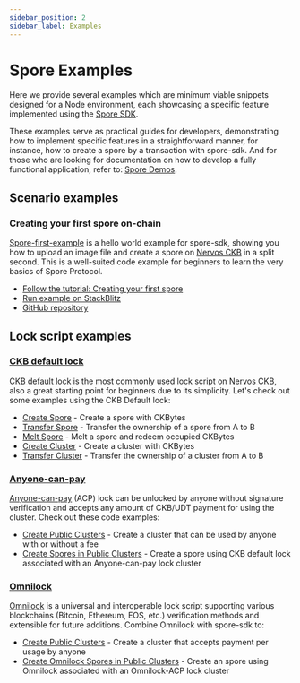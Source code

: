 ```yaml
---
sidebar_position: 2
sidebar_label: Examples
---
```


# Spore Examples

Here we provide several examples which are minimum viable snippets designed for a Node environment, each showcasing a specific feature implemented using the [Spore SDK](./spore-sdk).

These examples serve as practical guides for developers, demonstrating how to implement specific features in a straightforward manner, for instance, how to create a spore by a transaction with spore-sdk. And for those who are looking for documentation on how to develop a fully functional application, refer to: [Spore Demos](./demos).

## Scenario examples

### Creating your first spore on-chain

[Spore-first-example](https://github.com/sporeprotocol/spore-first-example) is a hello world example for spore-sdk, showing you how to upload an image file and create a spore on [Nervos CKB](https://www.nervos.org/) in a split second. This is a well-suited code example for beginners to learn the very basics of Spore Protocol.

- [Follow the tutorial: Creating your first spore](./examples)
- [Run example on StackBlitz](https://stackblitz.com/github/sporeprotocol/spore-first-example?file=src%2Findex.ts)
- [GitHub repository](https://github.com/sporeprotocol/spore-first-example)

## Lock script examples

### [CKB default lock](https://github.com/sporeprotocol/spore-sdk/tree/beta/examples/secp256k1)

[CKB default lock](https://github.com/nervosnetwork/ckb-system-scripts/blob/master/c/secp256k1_blake160_sighash_all.c) is the most commonly used lock script on [Nervos CKB](https://www.nervos.org/), also a great starting point for beginners due to its simplicity. Let's check out some examples using the CKB Default lock:

- [Create Spore](https://github.com/sporeprotocol/spore-sdk/blob/beta/examples/secp256k1/apis/createSpore.ts) - Create a spore with CKBytes
- [Transfer Spore](https://github.com/sporeprotocol/spore-sdk/examples/secp256k1/apis/transferSpore.ts) - Transfer the ownership of a spore from A to B
- [Melt Spore](https://github.com/sporeprotocol/spore-sdk/examples/secp256k1/apis/meltSpore.ts) - Melt a spore and redeem occupied CKBytes
- [Create Cluster](https://github.com/sporeprotocol/spore-sdk/examples/secp256k1/apis/createCluster.ts) - Create a cluster with CKBytes
- [Transfer Cluster](https://github.com/sporeprotocol/spore-sdk/examples/secp256k1/apis/transferCluster.ts) - Transfer the ownership of a cluster from A to B

### [Anyone-can-pay](https://github.com/sporeprotocol/spore-sdk/tree/beta/examples/acp)

[Anyone-can-pay](https://github.com/nervosnetwork/rfcs/blob/master/rfcs/0026-anyone-can-pay/0026-anyone-can-pay.md) (ACP) lock can be unlocked by anyone without signature verification and accepts any amount of CKB/UDT payment for using the cluster. Check out these code examples:

- [Create Public Clusters](https://github.com/sporeprotocol/spore-sdk/blob/beta/examples/acp/apis/createAcpCluster.ts) - Create a cluster that can be used by anyone with or without a fee
- [Create Spores in Public Clusters](https://github.com/sporeprotocol/spore-sdk/blob/beta/examples/acp/apis/createSporeInAcpCluster.ts) - Create a spore using CKB default lock associated with an Anyone-can-pay lock cluster

### [Omnilock](https://github.com/sporeprotocol/spore-sdk/tree/beta/examples/omnilock)

[Omnilock](https://github.com/nervosnetwork/rfcs/blob/master/rfcs/0042-omnilock/0042-omnilock.md) is a universal and interoperable lock script supporting various blockchains (Bitcoin, Ethereum, EOS, etc.) verification methods and extensible for future additions. Combine Omnilock with spore-sdk to:

- [Create Public Clusters](https://github.com/sporeprotocol/spore-sdk/blob/beta/examples/omnilock/acp/createAcpCluster.ts) - Create a cluster that accepts payment per usage by anyone
- [Create Omnilock Spores in Public Clusters](https://github.com/sporeprotocol/spore-sdk/blob/beta/examples/omnilock/acp/createSporeInAcpCluster.ts) - Create an spore using Omnilock associated with an Omnilock-ACP lock cluster
